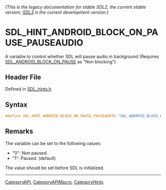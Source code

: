 ###### (This is the legacy documentation for stable SDL2, the current stable version; [SDL3](https://wiki.libsdl.org/SDL3/) is the current development version.)
# SDL_HINT_ANDROID_BLOCK_ON_PAUSE_PAUSEAUDIO

A variable to control whether SDL will pause audio in background (Requires [SDL_ANDROID_BLOCK_ON_PAUSE](SDL_ANDROID_BLOCK_ON_PAUSE) as "Non blocking")

## Header File

Defined in [SDL_hints.h](https://github.com/libsdl-org/SDL/blob/SDL2/include/SDL_hints.h)

## Syntax

```c
#define SDL_HINT_ANDROID_BLOCK_ON_PAUSE_PAUSEAUDIO "SDL_ANDROID_BLOCK_ON_PAUSE_PAUSEAUDIO"
```

## Remarks

The variable can be set to the following values:

- "0": Non paused.
- "1": Paused. (default)

The value should be set before SDL is initialized.

----
[CategoryAPI](CategoryAPI), [CategoryAPIMacro](CategoryAPIMacro), [CategoryHints](CategoryHints)

